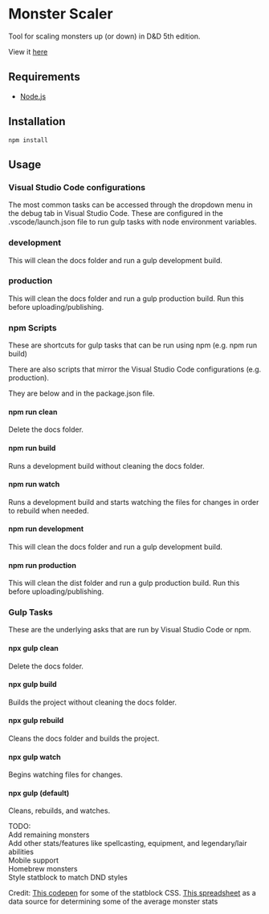 # Monster Scaler
Tool for scaling monsters up (or down) in D&amp;D 5th edition.

View it [here](https://renmauzuo.github.io/monster-scaler/)

## Requirements

- [Node.js](https://nodejs.org/en/)

## Installation

`npm install`

## Usage

### Visual Studio Code configurations

The most common tasks can be accessed through the dropdown menu in the debug tab in Visual Studio Code. These are configured in the .vscode/launch.json file to run gulp tasks with node environment variables.

### development

This will clean the docs folder and run a gulp development build.

### production

This will clean the docs folder and run a gulp production build. Run this before uploading/publishing.

### npm Scripts

These are shortcuts for gulp tasks that can be run using npm (e.g. npm run build)

There are also scripts that mirror the Visual Studio Code configurations (e.g. production).

They are below and in the package.json file.

#### npm run clean

Delete the docs folder.

#### npm run build

Runs a development build without cleaning the docs folder.

#### npm run watch

Runs a development build and starts watching the files for changes in order to rebuild when needed.

#### npm run development

This will clean the docs folder and run a gulp development build.

#### npm run production

This will clean the dist folder and run a gulp production build. Run this before uploading/publishing.

### Gulp Tasks

These are the underlying asks that are run by Visual Studio Code or npm.

#### npx gulp clean

Delete the docs folder.

#### npx gulp build

Builds the project without cleaning the docs folder.

#### npx gulp rebuild

Cleans the docs folder and builds the project.

#### npx gulp watch

Begins watching files for changes.

#### npx gulp (default)

Cleans, rebuilds, and watches.

TODO:   
Add remaining monsters  
Add other stats/features like spellcasting, equipment, and legendary/lair abilities  
Mobile support  
Homebrew monsters  
Style statblock to match DND styles  

Credit:
[This codepen](https://codepen.io/retractedhack/pen/gPLpWe) for some of the statblock CSS.
[This spreadsheet](https://docs.google.com/spreadsheets/d/1FIjaz6S0JXrXaCVhHEDeq-nH7xHzlqAx6inuRbDjhjU/edit#gid=1346812326) as a data source for determining some of the average monster stats